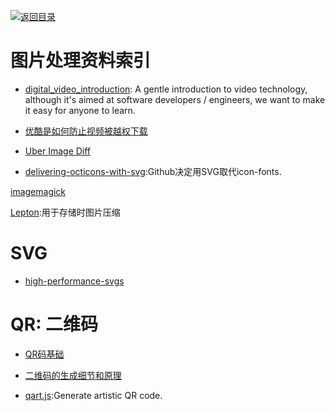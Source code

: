 [![返回目录](https://parg.co/UGo)](https://parg.co/b4z) 
 
 


 


 


 



# 图片处理资料索引



- [digital_video_introduction](https://github.com/leandromoreira/digital_video_introduction): A gentle introduction to video technology, although it's aimed at software developers / engineers, we want to make it easy for anyone to learn.

- [优酷是如何防止视频被越权下载](https://zybuluo.com/RexGene/note/596711?hmsr=toutiao.io&utm_medium=toutiao.io&utm_source=toutiao.io)
 



- [Uber Image Diff](https://github.com/uber/image-diff)





- [delivering-octicons-with-svg](https://github.com/blog/2112-delivering-octicons-with-svg):Github决定用SVG取代icon-fonts.

[imagemagick](https://github.com/yourdeveloper/node-imagemagick)


[Lepton](https://github.com/dropbox/lepton):用于存储时图片压缩



# SVG

- [high-performance-svgs](https://css-tricks.com/high-performance-svgs/)
 





# QR: 二维码




- [QR码基础](https://zhuanlan.zhihu.com/p/21463650?hmsr=toutiao.io&utm_medium=toutiao.io&utm_source=toutiao.io)

- [二维码的生成细节和原理](http://coolshell.cn/articles/10590.html#jtss-tsina)

- [qart.js](https://github.com/kciter/qart.js):Generate artistic QR code.

